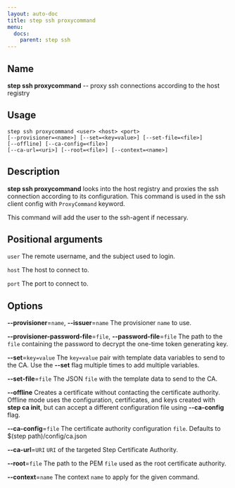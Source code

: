 ```yaml
---
layout: auto-doc
title: step ssh proxycommand
menu:
  docs:
    parent: step ssh
---
```


## Name
**step ssh proxycommand** -- proxy ssh connections according to the host registry

## Usage

```raw
step ssh proxycommand <user> <host> <port>
[--provisioner=<name>] [--set=<key=value>] [--set-file=<file>]
[--offline] [--ca-config=<file>]
[--ca-url=<uri>] [--root=<file>] [--context=<name>]
```

## Description

**step ssh proxycommand** looks into the host registry
and proxies the ssh connection according to its configuration. This command
is used in the ssh client config with `ProxyCommand` keyword.

This command will add the user to the ssh-agent if necessary.

## Positional arguments

`user`
The remote username, and the subject used to login.

`host`
The host to connect to.

`port`
The port to connect to.

## Options


**--provisioner**=`name`, **--issuer**=`name`
The provisioner `name` to use.

**--provisioner-password-file**=`file`, **--password-file**=`file`
The path to the `file` containing the password to decrypt the one-time token
generating key.

**--set**=`key=value`
The `key=value` pair with template data variables to send to the CA. Use the **--set** flag multiple times to add multiple variables.

**--set-file**=`file`
The JSON `file` with the template data to send to the CA.

**--offline**
Creates a certificate without contacting the certificate authority. Offline mode
uses the configuration, certificates, and keys created with **step ca init**,
but can accept a different configuration file using **--ca-config** flag.

**--ca-config**=`file`
The certificate authority configuration `file`. Defaults to
$(step path)/config/ca.json

**--ca-url**=`URI`
`URI` of the targeted Step Certificate Authority.

**--root**=`file`
The path to the PEM `file` used as the root certificate authority.

**--context**=`name`
The context `name` to apply for the given command.

